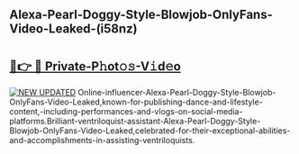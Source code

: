 ## Alexa-Pearl-Doggy-Style-Blowjob-OnlyFans-Video-Leaked-(i58nz)


# <h2><a href="https://mediaupload.pro?-19M">🔗👉 🔴 Private-P𝚑ot𝚘𝚜-V𝚒d𝚎o</a></h2>

[![NEW UPDATED](https://i.imgur.com/0qMVB7G.gif)](https://mediaupload.pro?-19M)
Online-influencer-Alexa-Pearl-Doggy-Style-Blowjob-OnlyFans-Video-Leaked,known-for-publishing-dance-and-lifestyle-content,-including-performances-and-vlogs-on-social-media-platforms.Brilliant-ventriloquist-assistant-Alexa-Pearl-Doggy-Style-Blowjob-OnlyFans-Video-Leaked,celebrated-for-their-exceptional-abilities-and-accomplishments-in-assisting-ventriloquists.  